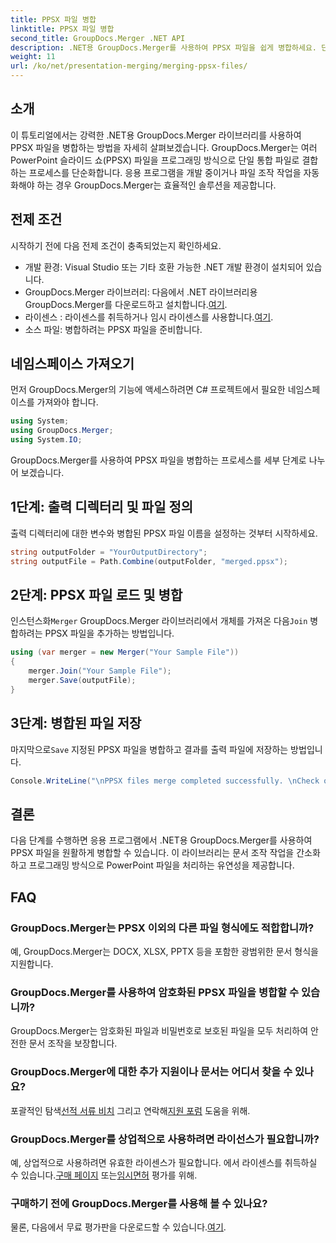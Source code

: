 ```yaml
---
title: PPSX 파일 병합
linktitle: PPSX 파일 병합
second_title: GroupDocs.Merger .NET API
description: .NET용 GroupDocs.Merger를 사용하여 PPSX 파일을 쉽게 병합하세요. 단계별 가이드를 따라 파일 병합 작업을 자동화하세요! 문서 관리 워크플로를 강화하세요.
weight: 11
url: /ko/net/presentation-merging/merging-ppsx-files/
---
```

## 소개
이 튜토리얼에서는 강력한 .NET용 GroupDocs.Merger 라이브러리를 사용하여 PPSX 파일을 병합하는 방법을 자세히 살펴보겠습니다. GroupDocs.Merger는 여러 PowerPoint 슬라이드 쇼(PPSX) 파일을 프로그래밍 방식으로 단일 통합 파일로 결합하는 프로세스를 단순화합니다. 응용 프로그램을 개발 중이거나 파일 조작 작업을 자동화해야 하는 경우 GroupDocs.Merger는 효율적인 솔루션을 제공합니다.
## 전제 조건
시작하기 전에 다음 전제 조건이 충족되었는지 확인하세요.
- 개발 환경: Visual Studio 또는 기타 호환 가능한 .NET 개발 환경이 설치되어 있습니다.
-  GroupDocs.Merger 라이브러리: 다음에서 .NET 라이브러리용 GroupDocs.Merger를 다운로드하고 설치합니다.[여기](https://releases.groupdocs.com/merger/net/).
-  라이센스 : 라이센스를 취득하거나 임시 라이센스를 사용합니다.[여기](https://purchase.groupdocs.com/temporary-license/).
- 소스 파일: 병합하려는 PPSX 파일을 준비합니다.

## 네임스페이스 가져오기
먼저 GroupDocs.Merger의 기능에 액세스하려면 C# 프로젝트에서 필요한 네임스페이스를 가져와야 합니다.
```csharp
using System; 
using GroupDocs.Merger;
using System.IO;
```

GroupDocs.Merger를 사용하여 PPSX 파일을 병합하는 프로세스를 세부 단계로 나누어 보겠습니다.
## 1단계: 출력 디렉터리 및 파일 정의
출력 디렉터리에 대한 변수와 병합된 PPSX 파일 이름을 설정하는 것부터 시작하세요.
```csharp
string outputFolder = "YourOutputDirectory";
string outputFile = Path.Combine(outputFolder, "merged.ppsx");
```
## 2단계: PPSX 파일 로드 및 병합
 인스턴스화`Merger` GroupDocs.Merger 라이브러리에서 개체를 가져온 다음`Join` 병합하려는 PPSX 파일을 추가하는 방법입니다.
```csharp
using (var merger = new Merger("Your Sample File"))
{
    merger.Join("Your Sample File");
    merger.Save(outputFile);
}
```
## 3단계: 병합된 파일 저장
 마지막으로`Save` 지정된 PPSX 파일을 병합하고 결과를 출력 파일에 저장하는 방법입니다.
```csharp
Console.WriteLine("\nPPSX files merge completed successfully. \nCheck output in {0}", outputFolder);
```

## 결론
다음 단계를 수행하면 응용 프로그램에서 .NET용 GroupDocs.Merger를 사용하여 PPSX 파일을 원활하게 병합할 수 있습니다. 이 라이브러리는 문서 조작 작업을 간소화하고 프로그래밍 방식으로 PowerPoint 파일을 처리하는 유연성을 제공합니다.

## FAQ
### GroupDocs.Merger는 PPSX 이외의 다른 파일 형식에도 적합합니까?
예, GroupDocs.Merger는 DOCX, XLSX, PPTX 등을 포함한 광범위한 문서 형식을 지원합니다.
### GroupDocs.Merger를 사용하여 암호화된 PPSX 파일을 병합할 수 있습니까?
GroupDocs.Merger는 암호화된 파일과 비밀번호로 보호된 파일을 모두 처리하여 안전한 문서 조작을 보장합니다.
### GroupDocs.Merger에 대한 추가 지원이나 문서는 어디서 찾을 수 있나요?
 포괄적인 탐색[선적 서류 비치](https://tutorials.groupdocs.com/merger/net/) 그리고 연락해[지원 포럼](https://forum.groupdocs.com/c/merger/32) 도움을 위해.
### GroupDocs.Merger를 상업적으로 사용하려면 라이선스가 필요합니까?
 예, 상업적으로 사용하려면 유효한 라이센스가 필요합니다. 에서 라이센스를 취득하실 수 있습니다.[구매 페이지](https://purchase.groupdocs.com/buy) 또는[임시면허](https://purchase.groupdocs.com/temporary-license/) 평가를 위해.
### 구매하기 전에 GroupDocs.Merger를 사용해 볼 수 있나요?
 물론, 다음에서 무료 평가판을 다운로드할 수 있습니다.[여기](https://releases.groupdocs.com/).
